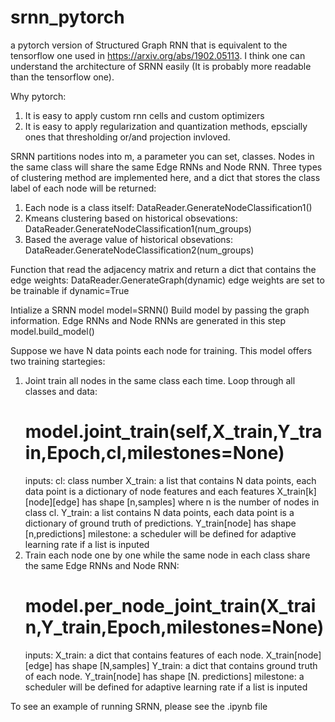 # srnn_pytorch
a pytorch version of Structured Graph RNN that is equivalent to the tensorflow one used in https://arxiv.org/abs/1902.05113.
I think one can understand the architecture of SRNN easily (It is probably more readable than the tensorflow one).


Why pytorch:
 1. It is easy to apply custom rnn cells and custom optimizers
 2. It is easy to apply regularization and quantization methods, epscially ones that thresholding or/and projection invloved.


SRNN partitions nodes into m, a parameter you can set, classes. Nodes in the same class will share the same Edge RNNs and Node RNN.
Three types of clustering method are implemented here, and a dict that stores the class label of each node will be returned:
 1. Each node is a class itself: DataReader.GenerateNodeClassification1()
 2. Kmeans clustering based on historical obsevations: DataReader.GenerateNodeClassification1(num_groups)
 3. Based the average value of historical obsevations: DataReader.GenerateNodeClassification2(num_groups)
 
 
Function that read the adjacency matrix and return a dict that contains the edge weights:
 DataReader.GenerateGraph(dynamic)
 edge weights are set to be trainable if dynamic=True

Intialize a SRNN model 
model=SRNN()
Build model by passing the graph information. Edge RNNs and Node RNNs are generated in this step
model.build_model()

Suppose we have N data points each node for training. This model offers two training startegies: 
 1. Joint train all nodes in the same class each time. Loop through all classes and data:
    # model.joint_train(self,X_train,Y_train,Epoch,cl,milestones=None)
       inputs: 
         cl: class number
         X_train: a list that contains N data points, each data point is a dictionary of node features and each features
                  X_train[k][node][edge] has shape [n,samples] where n is the number of nodes in class cl.
         Y_train: a list contains N data points, each data point is a dictionary of ground truth of predictions.
                  Y_train[node] has shape [n,predictions]
         milestone: a scheduler will be defined for adaptive learning rate if a list is inputed
 2. Train each node one by one while the same node in each class share the same Edge RNNs and Node RNN:
    # model.per_node_joint_train(X_train,Y_train,Epoch,milestones=None)
      inputs:
         X_train: a dict that contains features of each node.
                  X_train[node][edge] has shape [N,samples]
         Y_train: a dict that contains ground truth of each node.
                  Y_train[node] has shape [N. predictions]
         milestone: a scheduler will be defined for adaptive learning rate if a list is inputed
         
 To see an example of running SRNN, please see the .ipynb file
